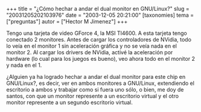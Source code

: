 +++
title = "¿Cómo hechar a andar el dual monitor en GNU/Linux?"
slug = "20031205202103976"
date = "2003-12-05 20:21:00"
[taxonomies]
tema = ["preguntas"]
autor = ["Hector M Jimenez"]
+++

Tengo una tarjeta de video GForce 4, la MSI TI4600. A esta tarjeta tengo
conectado 2 monitores. Antes de cargar los controladores de NVidia, todo
lo veía en el monitor 1 sin aceleración gráfica y no se veía nada en el
monitor 2. Al cargar los drivers de NVidia, activé la aceleración por
hardware (lo cual para los juegos es bueno), veo ahora todo en el
monitor 2 y nada en el 1.

¿Alguien ya ha logrado hechar a andar el dual monitor para este chip en
GNU/Linux?, es decir, ver en ambos monitores a GNU/Linux, extendiendo el
escritorio a ambos y trabajar como si fuera uno sólo, o bien, me doy de
santos, con que un monitor represente a un escritorio virtual y el otro
monitor represente a un segundo escritorio virtual.

